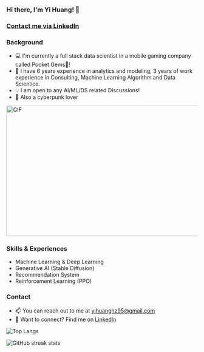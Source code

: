 <!--
**yihuang1995/yihuang1995** is a ✨ _special_ ✨ repository because its `README.md` (this file) appears on your GitHub profile.
-->

### Hi there, I'm Yi Huang! 👋


### [Contact me via LinkedIn][linkedin]

### Background
- 💻 I'm currently a full stack data scientist in a mobile gaming company called Pocket Gems💎!
- 🌟 I have 6 years experience in analytics and modeling, 3 years of work experience in Consulting, Machine Learning Algorithm and Data Scientice.
- 💡 I am open to any AI/ML/DS related Discussions!
- 🦾 Also a cyberpunk lover

<img align="center" alt="GIF" src="./gif/akira.gif" width="640" height="344" />

### Skills & Experiences
- Machine Learning & Deep Learning
- Generative AI (Stable Diffusion)
- Recommendation System
- Reinforcement Learning (PPO)

### Contact
- 📫 You can reach out to me at yihuanghz95@gmail.com
- 🔗 Want to connect? Find me on [LinkedIn][linkedin]


![Top Langs](https://github-readme-stats.vercel.app/api/top-langs/?username=yihuang1995&layout=compact)


![GitHub streak stats](https://github-readme-streak-stats.herokuapp.com/?user=yihuang1995)


[linkedin]: https://www.linkedin.com/in/yi-huang-ds/
